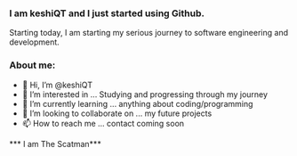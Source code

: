 ### I am **keshiQT** and I just started using Github.
Starting today, I am starting my serious journey to software engineering and development.

### About me:
- 👋 Hi, I’m @keshiQT
- 👀 I’m interested in ... Studying and progressing through my journey
- 🌱 I’m currently learning ... anything about coding/programming
- 💞️ I’m looking to collaborate on ... my future projects
- 📫 How to reach me ... contact coming soon

*** I am The Scatman***
<!---
keshiQT/keshiQT is a ✨ special ✨ repository because its `README.md` (this file) appears on your GitHub profile.
You can click the Preview link to take a look at your changes.
--->
